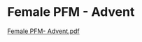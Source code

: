 # Female PFM - Advent

[Female PFM- Advent.pdf](Female%20PFM%20-%20Advent%201a46fb222b144dfaae6eb6157c21e15c/Female_PFM-_Advent.pdf)